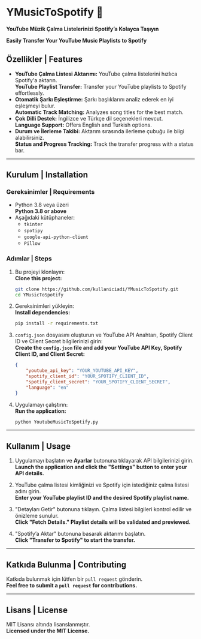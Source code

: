 # YMusicToSpotify 🎵  
**YouTube Müzik Çalma Listelerinizi Spotify’a Kolayca Taşıyın**

**Easily Transfer Your YouTube Music Playlists to Spotify**

## Özellikler | Features  
- **YouTube Çalma Listesi Aktarımı:** YouTube çalma listelerini hızlıca Spotify'a aktarın.  
  **YouTube Playlist Transfer:** Transfer your YouTube playlists to Spotify effortlessly.  
- **Otomatik Şarkı Eşleştirme:** Şarkı başlıklarını analiz ederek en iyi eşleşmeyi bulur.  
  **Automatic Track Matching:** Analyzes song titles for the best match.  
- **Çok Dilli Destek:** İngilizce ve Türkçe dil seçenekleri mevcut.  
  **Language Support:** Offers English and Turkish options.  
- **Durum ve İlerleme Takibi:** Aktarım sırasında ilerleme çubuğu ile bilgi alabilirsiniz.  
  **Status and Progress Tracking:** Track the transfer progress with a status bar.  

---

## Kurulum | Installation  

### Gereksinimler | Requirements  
- Python 3.8 veya üzeri  
  **Python 3.8 or above**  
- Aşağıdaki kütüphaneler:  
  - `tkinter`  
  - `spotipy`  
  - `google-api-python-client`  
  - `Pillow`  

### Adımlar | Steps  
1. Bu projeyi klonlayın:  
   **Clone this project:**  
   ```bash  
   git clone https://github.com/kullaniciadi/YMusicToSpotify.git  
   cd YMusicToSpotify  
   ```  

2. Gereksinimleri yükleyin:  
   **Install dependencies:**  
   ```bash  
   pip install -r requirements.txt  
   ```  

3. `config.json` dosyasını oluşturun ve YouTube API Anahtarı, Spotify Client ID ve Client Secret bilgilerinizi girin:  
   **Create the `config.json` file and add your YouTube API Key, Spotify Client ID, and Client Secret:**  
   ```json  
   {  
       "youtube_api_key": "YOUR_YOUTUBE_API_KEY",  
       "spotify_client_id": "YOUR_SPOTIFY_CLIENT_ID",  
       "spotify_client_secret": "YOUR_SPOTIFY_CLIENT_SECRET",  
       "language": "en"  
   }  
   ```  

4. Uygulamayı çalıştırın:  
   **Run the application:**  
   ```bash  
   python YoutubeMusicToSpotify.py  
   ```  

---

## Kullanım | Usage  
1. Uygulamayı başlatın ve **Ayarlar** butonuna tıklayarak API bilgilerinizi girin.  
   **Launch the application and click the "Settings" button to enter your API details.**  

2. YouTube çalma listesi kimliğinizi ve Spotify için istediğiniz çalma listesi adını girin.  
   **Enter your YouTube playlist ID and the desired Spotify playlist name.**  

3. "Detayları Getir" butonuna tıklayın. Çalma listesi bilgileri kontrol edilir ve önizleme sunulur.  
   **Click "Fetch Details." Playlist details will be validated and previewed.**  

4. "Spotify’a Aktar" butonuna basarak aktarımı başlatın.  
   **Click "Transfer to Spotify" to start the transfer.**  

---

## Katkıda Bulunma | Contributing  
Katkıda bulunmak için lütfen bir `pull request` gönderin.  
**Feel free to submit a `pull request` for contributions.**  

---

## Lisans | License  
MIT Lisansı altında lisanslanmıştır.  
**Licensed under the MIT License.**